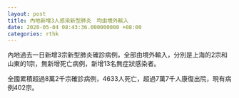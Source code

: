 ```yaml
---
layout: post
title: 內地新增3人感染新型肺炎　均由境外輸入
date: 2020-05-04 08:43:36.000000000 +08:00
categories: rthk
---
```


內地過去一日新增3宗新型肺炎確診病例，全部由境外輸入，分別是上海的2宗和山東的1宗，無新增死亡病例，新增13名無症狀感染者。

全國累積超過8萬2千宗確診病例，4633人死亡，超過7萬7千人康復出院，現有病例402宗。
